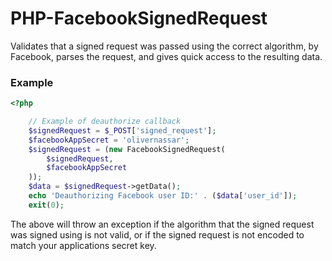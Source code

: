 PHP-FacebookSignedRequest
=========================

Validates that a signed request was passed using the correct algorithm, by Facebook, parses the request, and gives quick access to the resulting data.

### Example

``` php
<?php

    // Example of deauthorize callback
    $signedRequest = $_POST['signed_request'];
    $facebookAppSecret = 'olivernassar';
    $signedRequest = (new FacebookSignedRequest(
        $signedRequest,
        $facebookAppSecret
    ));
    $data = $signedRequest->getData();
    echo 'Deauthorizing Facebook user ID:' . ($data['user_id']);
    exit(0);

```

The above will throw an exception if the algorithm that the signed request
was signed using is not valid, or if the signed request is not encoded to
match your applications secret key.
